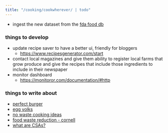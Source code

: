 ```yaml
---
title: "/cooking/cookwherever/ | todo"
---
```


- ingest the new dataset from the [fda food db](https://fdc.nal.usda.gov/download-datasets.html)

### things to develop
- update recipe saver to have a better ui, friendly for bloggers
	- https://www.recipesgenerator.com/start
- contact local magazines and give them ability to register local farms that grow produce and give the recipes that include those ingredients to include in their newspaper
- monitor dashboard
	- https://monitoror.com/documentation/#http

### things to write about
- [perfect burger](https://www.youtube.com/watch?v=ZorUPMeKgh0)
- [egg yolks](https://www.youtube.com/watch?v=KL4PDa6PpLQ)
- [no waste cooking ideas](https://savethefood.com/recipeslisting/scraps?id=24)
- [food waste reduction - cornell](https://ccetompkins.org/food/healthy-people-healthy-planet/food-waste-reduction)
- [what are CSAs?](https://eatlocalfirst.org/csa/)

